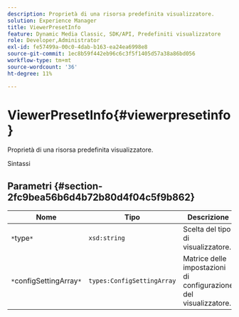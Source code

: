 ```yaml
---
description: Proprietà di una risorsa predefinita visualizzatore.
solution: Experience Manager
title: ViewerPresetInfo
feature: Dynamic Media Classic, SDK/API, Predefiniti visualizzatore
role: Developer,Administrator
exl-id: fe57499a-00c0-4dab-b163-ea24ea6998e8
source-git-commit: 1ec8b59f442eb96c6c3f5f1405d57a38a86bd056
workflow-type: tm+mt
source-wordcount: '36'
ht-degree: 11%

---
```


# ViewerPresetInfo{#viewerpresetinfo}

Proprietà di una risorsa predefinita visualizzatore.

Sintassi

## Parametri {#section-2fc9bea56b6d4b72b80d4f04c5f9b862}

| Nome | Tipo | Descrizione |
|---|---|---|
| `*`type`*` | `xsd:string` | Scelta del tipo di visualizzatore. |
| `*`configSettingArray`*` | `types:ConfigSettingArray` | Matrice delle impostazioni di configurazione del visualizzatore. |

